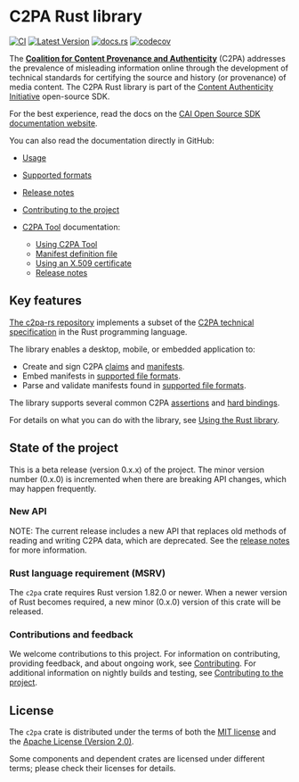# C2PA Rust library

[![CI](https://github.com/contentauth/c2pa-rs/actions/workflows/ci.yml/badge.svg)](https://github.com/contentauth/c2pa-rs/actions/workflows/ci.yml) [![Latest Version](https://img.shields.io/crates/v/c2pa.svg)](https://crates.io/crates/c2pa) [![docs.rs](https://img.shields.io/docsrs/c2pa)](https://docs.rs/c2pa/) [![codecov](https://codecov.io/gh/contentauth/c2pa-rs/branch/main/graph/badge.svg?token=YVHWI19EGN)](https://codecov.io/gh/contentauth/c2pa-rs)

<div style={{display: 'none'}}>

The **[Coalition for Content Provenance and Authenticity](https://c2pa.org)** (C2PA) addresses the prevalence of misleading information online through the development of technical standards for certifying the source and history (or provenance) of media content. The C2PA Rust library is part of the [Content Authenticity Initiative](https://contentauthenticity.org) open-source SDK.

For the best experience, read the docs on the [CAI Open Source SDK documentation website](https://opensource.contentauthenticity.org/docs/rust-sdk/).  

You can also read the documentation directly in GitHub:

- [Usage](https://github.com/contentauth/c2pa-rs/blob/main/docs/usage.md)
- [Supported formats](https://github.com/contentauth/c2pa-rs/blob/main/docs/supported-formats.md)
- [Release notes](https://github.com/contentauth/c2pa-rs/blob/main/docs/release-notes.md)
- [Contributing to the project](https://github.com/contentauth/c2pa-rs/blob/main/docs/project-contributions.md)

- [C2PA Tool](https://github.com/contentauth/c2pa-rs/blob/main/cli/README.md) documentation:
  - [Using C2PA Tool](https://github.com/contentauth/c2pa-rs/blob/main/cli/docs/usage.md)
  - [Manifest definition file](https://github.com/contentauth/c2pa-rs/blob/main/cli/docs/manifest.md)
  - [Using an X.509 certificate](https://github.com/contentauth/c2pa-rs/blob/main/cli/docs/x_509.md)
  - [Release notes](https://github.com/contentauth/c2pa-rs/blob/main/cli/docs/release-notes.md)

</div>

## Key features

[The c2pa-rs repository](https://github.com/contentauth/c2pa-rs) implements a subset of the [C2PA technical specification](https://c2pa.org/specifications/specifications/1.4/specs/C2PA_Specification.html) in the Rust programming language.

The library enables a desktop, mobile, or embedded application to:
* Create and sign C2PA [claims](https://c2pa.org/specifications/specifications/1.4/specs/C2PA_Specification.html#_claims) and [manifests](https://c2pa.org/specifications/specifications/1.4/specs/C2PA_Specification.html#_manifests).
* Embed manifests in [supported file formats](https://opensource.contentauthenticity.org/docs/rust-sdk/docs/supported-formats).
* Parse and validate manifests found in [supported file formats](https://opensource.contentauthenticity.org/docs/rust-sdk/docs/supported-formats).

The library supports several common C2PA [assertions](https://c2pa.org/specifications/specifications/1.4/specs/C2PA_Specification.html#_c2pa_standard_assertions) and [hard bindings](https://c2pa.org/specifications/specifications/1.4/specs/C2PA_Specification.html#_hard_bindings).

For details on what you can do with the library, see [Using the Rust library](https://opensource.contentauthenticity.org/docs/rust-sdk/docs/usage).

## State of the project

This is a beta release (version 0.x.x) of the project. The minor version number (0.x.0) is incremented when there are breaking API changes, which may happen frequently.  

### New API

NOTE: The current release includes a new API that replaces old methods of reading and writing C2PA data, which are deprecated.  See the [release notes](https://opensource.contentauthenticity.org/docs/rust-sdk/docs/release-notes) for more information. 

### Rust language requirement (MSRV)

The `c2pa` crate requires Rust version 1.82.0 or newer. When a newer version of Rust becomes required, a new minor (0.x.0) version of this crate will be released.

### Contributions and feedback

We welcome contributions to this project.  For information on contributing, providing feedback, and about ongoing work, see [Contributing](https://github.com/contentauth/c2pa-rs/blob/main/CONTRIBUTING.md).  For additional information on nightly builds and testing, see [Contributing to the project](https://github.com/contentauth/c2pa-rs/blob/main/docs/project-contributions.md).

## License

The `c2pa` crate is distributed under the terms of both the [MIT license](https://github.com/contentauth/c2pa-rs/blob/main/LICENSE-MIT) and the [Apache License (Version 2.0)](https://github.com/contentauth/c2pa-rs/blob/main/LICENSE-APACHE).

Some components and dependent crates are licensed under different terms; please check their licenses for details.
